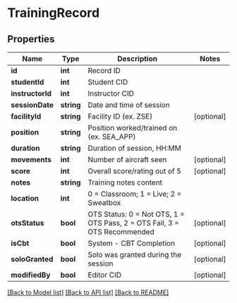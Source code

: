 # TrainingRecord

## Properties
Name | Type | Description | Notes
------------ | ------------- | ------------- | -------------
**id** | **int** | Record ID | 
**studentId** | **int** | Student CID | 
**instructorId** | **int** | Instructor CID | 
**sessionDate** | **string** | Date and time of session | 
**facilityId** | **string** | Facility ID (ex. ZSE) | [optional] 
**position** | **string** | Position worked/trained on (ex. SEA_APP) | 
**duration** | **string** | Duration of session, HH:MM | 
**movements** | **int** | Number of aircraft seen | [optional] 
**score** | **int** | Overall score/rating out of 5 | [optional] 
**notes** | **string** | Training notes content | 
**location** | **int** | 0 &#x3D; Classroom; 1 &#x3D; Live; 2 &#x3D; Sweatbox | 
**otsStatus** | **bool** | OTS Status: 0 &#x3D; Not OTS, 1 &#x3D; OTS Pass, 2 &#x3D; OTS Fail, 3 &#x3D; OTS Recommended | [optional] 
**isCbt** | **bool** | System - CBT Completion | [optional] 
**soloGranted** | **bool** | Solo was granted during the session | [optional] 
**modifiedBy** | **bool** | Editor CID | [optional] 

[[Back to Model list]](../README.md#documentation-for-models) [[Back to API list]](../README.md#documentation-for-api-endpoints) [[Back to README]](../README.md)


